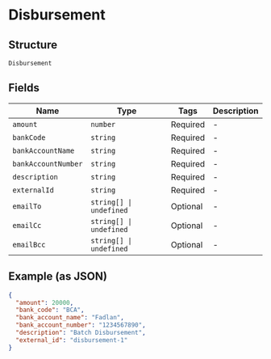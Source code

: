 
# Disbursement

## Structure

`Disbursement`

## Fields

| Name | Type | Tags | Description |
|  --- | --- | --- | --- |
| `amount` | `number` | Required | - |
| `bankCode` | `string` | Required | - |
| `bankAccountName` | `string` | Required | - |
| `bankAccountNumber` | `string` | Required | - |
| `description` | `string` | Required | - |
| `externalId` | `string` | Required | - |
| `emailTo` | `string[] \| undefined` | Optional | - |
| `emailCc` | `string[] \| undefined` | Optional | - |
| `emailBcc` | `string[] \| undefined` | Optional | - |

## Example (as JSON)

```json
{
  "amount": 20000,
  "bank_code": "BCA",
  "bank_account_name": "Fadlan",
  "bank_account_number": "1234567890",
  "description": "Batch Disbursement",
  "external_id": "disbursement-1"
}
```

